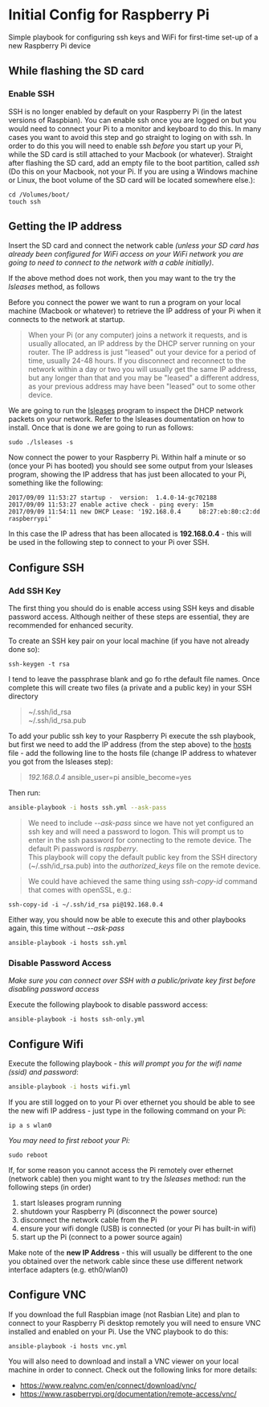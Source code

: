 # Initial Config for Raspberry Pi

Simple playbook for configuring ssh keys and WiFi for first-time set-up of a new Raspberry Pi device

## While flashing the SD card
### Enable SSH
SSH is no longer enabled by default on your Raspberry Pi (in the latest versions of Raspbian).  You can enable ssh once you are logged on but you would need to connect your Pi to a monitor and keyboard to do this.  In many cases you want to avoid this step and go straight to loging on with ssh.  In order to do this you will need to enable ssh *before* you start up your Pi, while the SD card is still attached to your Macbook (or whatever).  Straight after flashing the SD card, add an empty file to the boot partition, called *ssh* (Do this on your Macbook, not your Pi.  If you are using a Windows machine or Linux, the boot volume of the SD card will be located somewhere else.):
```
cd /Volumes/boot/
touch ssh
```

## Getting the IP address

Insert the SD card and connect the network cable *(unless your SD card has already been configured for WiFi access on your WiFi network you are going to need to connect to the network with a cable initially)*.

If the above method does not work, then you may want to the try the *lsleases* method, as follows

Before you connect the power we want to run a program on your local machine (Macbook or whatever) to retrieve the IP address of your Pi when it connects to the network at startup.  
> When your Pi (or any computer) joins a network it requests, and is usually allocated, an IP address by the DHCP server running on your router.  The IP address is just "leased" out your device for a period of time, usually 24-48 hours.  If you disconnect and reconnect to the network within a day or two you will usually get the same IP address, but any longer than that and you may be "leased" a different address, as your previous address may have been "leased" out to some other device.  

We are going to run the [lsleases](https://github.com/j-keck/lsleases) program to inspect the DHCP network packets on your network.  Refer to the lsleases doumentation on how to install.  Once that is done we are going to run as follows:
```
sudo ./lsleases -s
```
Now connect the power to your Raspberry Pi.  Within half a minute or so (once your Pi has booted) you should see some output from your lsleases program, showing the IP address that has just been allocated to your Pi, something like the following:
```
2017/09/09 11:53:27 startup -  version:  1.4.0-14-gc702188
2017/09/09 11:53:27 enable active check - ping every: 15m
2017/09/09 11:54:11 new DHCP Lease: '192.168.0.4     b8:27:eb:80:c2:dd raspberrypi'
```
In this case the IP adress that has been allocated is **192.168.0.4** - this will be used in the following step to connect to your Pi over SSH.

## Configure SSH
### Add SSH Key
The first thing you should do is enable access using SSH keys and disable password access.  Although neither of these steps are essential, they are recommended for enhanced security.

To create an SSH key pair on your local machine (if you have not already done so):
```
ssh-keygen -t rsa
```
I tend to leave the passphrase blank and go fo rthe default file names.  Once complete this will create two files (a private and a public key) in your SSH directory
> ~/.ssh/id_rsa  
> ~/.ssh/id_rsa.pub


To add your public ssh key to your Raspberry Pi execute the ssh playbook, but first we need to add the IP address (from the step above) to the [hosts](./hosts) file - add the following line to the hosts file (change IP address to whatever you got from the lsleases step):
> *192.168.0.4*  ansible_user=pi ansible_become=yes

Then run:
```sh
ansible-playbook -i hosts ssh.yml --ask-pass
```
> We need to include *--ask-pass* since we have not yet configured an ssh key and will need a password to logon.  This will prompt us to enter in the ssh password for connecting to the remote device.  The default Pi password is *raspberry*.  
This playbook will copy the default public key from the SSH directory (~/.ssh/id_rsa.pub) into the *authorized_keys* file on the remote device.  

> We could have achieved the same thing using *ssh-copy-id* command that comes with openSSL, e.g.:
```
ssh-copy-id -i ~/.ssh/id_rsa pi@192.168.0.4
```

Either way, you should now be able to execute this and other playbooks again, this time without *--ask-pass*
```
ansible-playbook -i hosts ssh.yml
```

### Disable Password Access
*Make sure you can connect over SSH with a public/private key first before disabling password access*

Execute the following playbook to disable password access:
```
ansible-playbook -i hosts ssh-only.yml
```

## Configure Wifi
Execute the following playbook *- this will prompt you for the wifi name (ssid) and password*:
```sh
ansible-playbook -i hosts wifi.yml
```

If you are still logged on to your Pi over ethernet you should be able to see the new wifi IP address - just type in the following command on your Pi:
```
ip a s wlan0
```
*You may need to first reboot your Pi:*
```
sudo reboot
```

If, for some reason you cannot access the Pi remotely over ethernet (network cable) then you might want to try the *lsleases* method: run the following steps (in order)
1) start lsleases program running
2) shutdown your Raspberry Pi (disconnect the power source)
3) disconnect the network cable from the Pi
4) ensure your wifi dongle (USB) is connected (or your Pi has built-in wifi)
5) start up the Pi (connect to a power source again)

Make note of the **new IP Address** - this will usually be different to the one you obtained over the network cable since these use different network interface adapters (e.g. eth0/wlan0)

## Configure VNC

If you download the full Raspbian image (not Rasbian Lite) and plan to connect to your Raspberry Pi desktop remotely you will need to ensure VNC installed and enabled on your Pi.  Use the VNC playbook to do this:
```
ansible-playbook -i hosts vnc.yml
```

You will also need to download and install a VNC viewer on your local machine in order to connect.  Check out the following links for more details: 
* <https://www.realvnc.com/en/connect/download/vnc/>
* <https://www.raspberrypi.org/documentation/remote-access/vnc/>